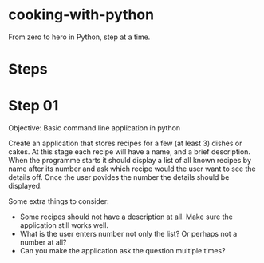 # cooking-with-python

From zero to hero in Python, step at a time. 

# Steps

# Step 01

Objective: Basic command line application in python

Create an application that stores recipes for a few (at least 3) dishes or cakes. At this stage each recipe will have a name, and a brief description. When the programme starts it should display a list of all known recipes by name after its number and ask which recipe would the user want to see the details off. Once the user povides the number the details should be displayed. 

Some extra things to consider:
* Some recipes should not have a description at all. Make sure the application still works well. 
* What is the user enters number not only the list? Or perhaps not a number at all? 
* Can you make the application ask the question multiple times? 